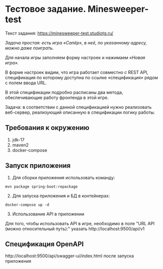 # Тестовое задание. Minesweeper-test

Текст задания: 
https://minesweeper-test.studiotg.ru/

*Задача простая: есть игра «Сапёр», в неё, по указанному адресу, можно даже поиграть.*

Для начала игры заполняем форму настроек и нажимаем *«Новая игра».*

В форме настроек видим, что игра работает совместно с REST API, спецификация по которому доступна по ссылке «спецификация» рядом с полем ввода URL.

В этой спецификации подробно расписаны два метода, обеспечивающие работу фронтенда в этой игре.

Задача: в соответствии с данной спецификацией нужно реализовать веб-сервер, реализующий описанную в спецификации логику работы.

## Требования к окружению

1. jdk-17
2. maven2
3. docker-compose

## Запуск приложения

1. Для сборки приложения использовать команду:
```
mvn package spring-boot:repackage
```

2. Для запуска приложения и БД в контейнерах:
```
docker-compose up -d
```

3. Использование API в приложении

Для того, чтобы использовать API в игре, необходимо в поле "URL API (можно относительный путь):" указать http://localhost:9500/api/v1

## Спецификация OpenAPI
http://localhost:9500/api/swagger-ui/index.html после запуска приложения
